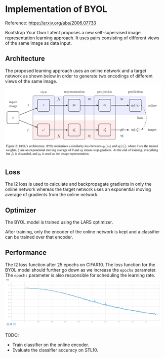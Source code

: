 # Implementation of BYOL

Reference: https://arxiv.org/abs/2006.07733

Bootstrap Your Own Latent proposes a new self-supervised image representation learning approach. It uses pairs consisting of different views of the same image as data input.

## Architecture
The proposed learning approach uses an online network and a target network as shown below in order to generate two encodings of different views of the same image.
![Architecture](architecture.png)

## Loss
The l2 loss is used to calculate and backpropagate gradients in only the online network whereas the target network uses an exponential moving average of gradients from the online network.

## Optimizer
The BYOL model is trained using the LARS optimizer.


After training, only the encoder of the online network is kept and a classifier can be trained over that encoder.

## Performance
The l2 loss function after 25 epochs on CIFAR10. The loss function for the BYOL model should further go down as we increase the ```epochs``` parameter. The `epochs` parameter is also responsible for scheduling the learning rate.![Contrastive Loss @ 25 epochs](loss.png)

TODO:
- Train classifier on the online encoder.
- Evaluate the classifier accuracy on STL10.